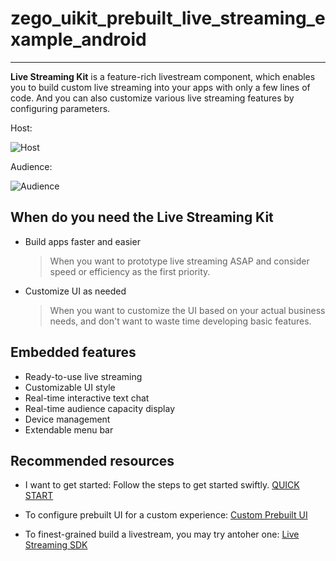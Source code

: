 # zego_uikit_prebuilt_live_streaming_example_android

- - -


**Live Streaming Kit** is a feature-rich livestream component, which enables you to build custom live streaming into your apps with only a few lines of code. And you can also customize various live streaming features by configuring parameters.


Host:

![Host](https://storage.zego.im/sdk-doc/Pics/ZegoUIKit/Flutter/live/host_3.gif)

Audience:

![Audience](https://storage.zego.im/sdk-doc/Pics/ZegoUIKit/Flutter/live/audience_3.gif)



## When do you need the Live Streaming Kit

- Build apps faster and easier
  > When you want to prototype live streaming ASAP and consider speed or efficiency as the first priority. 

- Customize UI as needed
  > When you want to customize the UI based on your actual business needs, and don't want to waste time developing basic features.


## Embedded features

- Ready-to-use live streaming
- Customizable UI style
- Real-time interactive text chat
- Real-time audience capacity display
- Device management
- Extendable menu bar


## Recommended resources



- I want to get started: Follow the steps to get started swiftly.
    [QUICK START](https://docs.zegocloud.com/article/14869)


- To configure prebuilt UI for a custom experience:
  [Custom Prebuilt UI](https://docs.zegocloud.com/article/14877)

- To finest-grained build a livestream, you may try antoher one:
  [Live Streaming SDK](https://docs.zegocloud.com/article/7927)

